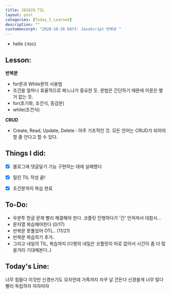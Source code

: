 ```yaml
---
title: 201028_TIL
layout: post
categories: [Today_I_Learned]
description: ""
customexcerpt: "2020-10-26 DAY3: JavaScript 반복문 "
---
```


* hello
{:toc}


## Lesson:
 **반복문**
 - for문과 While문의 사용법
 - 조건을 얼마나 효율적으로 짜느냐가 중요한 듯. 문법은 간단하기 때문에 이론은 별 거 없는 듯.
 - for(초기화, 조건식, 증감문)
 - while(조건식)
 
 **CRUD** 
 - Create, Read, Update, Delete : 아주 기초적인 것. 모든 언어는 CRUD가 되어야 할 줄 안다고 할 수 있다.
 

## Things I did:
- [x] 블로그에 댓글달기 기능 구현하는 데에 실패했다
- [x] 밀린 TIL 작성 끝!
- [X] 조건문까지 복습 완료


## To-Do:
- 우분투 한글 문제 빨리 해결해야 한다. 코플릿 진행하다가 '간' 안쳐져서 대참사... 
- 문자열 복습해야한다 (0/17)
- 반복문 못풀었어 OTL.. (11/21)
- 반복문 복습하기 추가..
- 그리고 내일의 TIL, 복습까지 (다행히 내일은 코플릿이 따로 없어서 시간이 좀 더 많을거라 기대해본다..)


## Today's Line:
너무 힘들다 이것만 신경쓰기도 모자란데 가족까지 자꾸 날 건든다 신경쓸게 너무 많다 빨리 독립하자 아자아자

